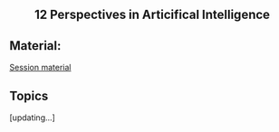 <h2 align="center">12 Perspectives in Articifical Intelligence</h2>

## Material:

[Session material](#)


## Topics
[updating...]
